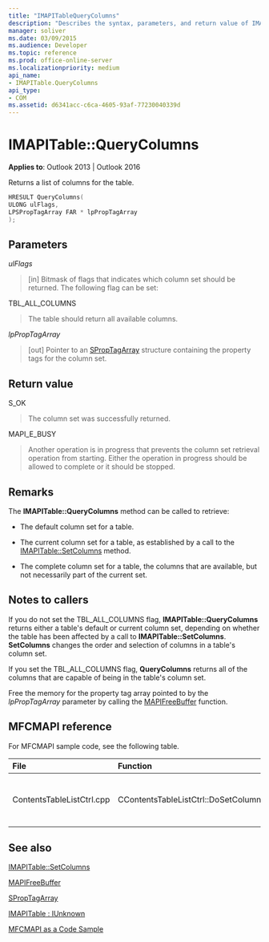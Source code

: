 ```yaml
---
title: "IMAPITableQueryColumns"
description: "Describes the syntax, parameters, and return value of IMAPITable QueryColumns, which returns a list of columns for the table."
manager: soliver
ms.date: 03/09/2015
ms.audience: Developer
ms.topic: reference
ms.prod: office-online-server
ms.localizationpriority: medium
api_name:
- IMAPITable.QueryColumns
api_type:
- COM
ms.assetid: d6341acc-c6ca-4605-93af-77230040339d
---
```


# IMAPITable::QueryColumns

  
  
**Applies to**: Outlook 2013 | Outlook 2016 
  
Returns a list of columns for the table.
  
```cpp
HRESULT QueryColumns(
ULONG ulFlags,
LPSPropTagArray FAR * lpPropTagArray
);
```

## Parameters

 _ulFlags_
  
> [in] Bitmask of flags that indicates which column set should be returned. The following flag can be set:
    
TBL_ALL_COLUMNS 
  
> The table should return all available columns.
    
 _lpPropTagArray_
  
> [out] Pointer to an [SPropTagArray](sproptagarray.md) structure containing the property tags for the column set. 
    
## Return value

S_OK 
  
> The column set was successfully returned.
    
MAPI_E_BUSY 
  
> Another operation is in progress that prevents the column set retrieval operation from starting. Either the operation in progress should be allowed to complete or it should be stopped.
    
## Remarks

The **IMAPITable::QueryColumns** method can be called to retrieve: 
  
- The default column set for a table.
    
- The current column set for a table, as established by a call to the [IMAPITable::SetColumns](imapitable-setcolumns.md) method. 
    
- The complete column set for a table, the columns that are available, but not necessarily part of the current set.
    
## Notes to callers

If you do not set the TBL_ALL_COLUMNS flag, **IMAPITable::QueryColumns** returns either a table's default or current column set, depending on whether the table has been affected by a call to **IMAPITable::SetColumns**. **SetColumns** changes the order and selection of columns in a table's column set. 
  
If you set the TBL_ALL_COLUMNS flag, **QueryColumns** returns all of the columns that are capable of being in the table's column set. 
  
Free the memory for the property tag array pointed to by the  _lpPropTagArray_ parameter by calling the [MAPIFreeBuffer](mapifreebuffer.md) function. 
  
## MFCMAPI reference

For MFCMAPI sample code, see the following table.
  
|**File**|**Function**|**Comment**|
|:-----|:-----|:-----|
|ContentsTableListCtrl.cpp  <br/> |CContentsTableListCtrl::DoSetColumns  <br/> |MFCMAPI uses the **IMAPITable::QueryColumns** method to retrieve the current column set for a table so the user can edit it. |
   
## See also



[IMAPITable::SetColumns](imapitable-setcolumns.md)
  
[MAPIFreeBuffer](mapifreebuffer.md)
  
[SPropTagArray](sproptagarray.md)
  
[IMAPITable : IUnknown](imapitableiunknown.md)


[MFCMAPI as a Code Sample](mfcmapi-as-a-code-sample.md)

